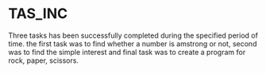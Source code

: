 # TAS_INC
Three tasks has been successfully completed during the specified period of time. the first task was to find whether a number is amstrong or not, second was to find the simple interest and final task was to create a program for rock, paper, scissors.
